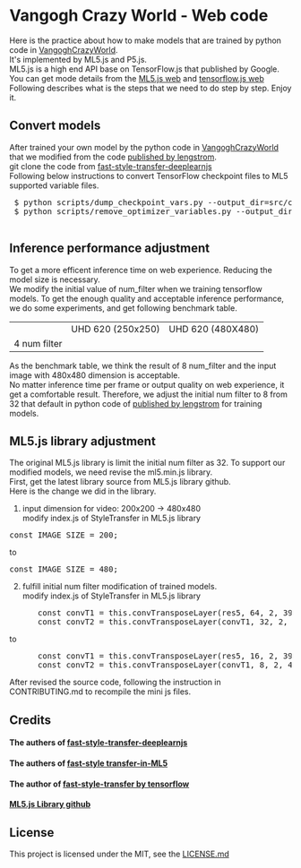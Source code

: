 # Vangogh Crazy World - Web code

Here is the practice about how to make models that are trained by python code in <a href="https://github.com/acerwebai/VangoghCrazyWorld"> VangoghCrazyWorld</a>.<br/>
It's implemented by ML5.js and P5.js. <br/>
ML5.js is a high end API base on TensorFlow.js that published by Google.
You can get mode details from the <a href="https://ml5js.org/">ML5.js web</a> and <a href="https://www.tensorflow.org/js/">tensorflow.js web </a>
<br/>
Following describes what is the steps that we need to do step by step. Enjoy it.

## Convert models
 After trained your own model by the python code in <a href="https://github.com/acerwebai/VangoghCrazyWorld"> VangoghCrazyWorld</a> that we modified from the code <a href="https://github.com/lengstrom/fast-style-transfer"> published by lengstrom</a>.<br/>
 git clone the code from <a href="https://github.com/reiinakano/fast-style-transfer-deeplearnjs"> fast-style-transfer-deeplearnjs</a><br/>
 Following below instructions to convert TensorFlow checkpoint files to ML5 supported variable files.
 <pre>
 $ python scripts/dump_checkpoint_vars.py --output_dir=src/ckpts/my-new-style --checkpoint_file=/path/to/model.ckpt
 $ python scripts/remove_optimizer_variables.py --output_dir=src/ckpts/my-new-style
 </pre>
 
## Inference performance adjustment
To get a more efficent inference time on web experience. Reducing the model size is necessary. <br/>
We modify the initial value of num_filter when we training tensorflow models. To get the enough quality and acceptable inference performance, we do some experiments, and get following benchmark table.
<table>
 <tr>
  <td></td><td>UHD 620 (250x250) </td><td>UHD 620 (480X480)</td></tr>
 <tr><td> 4 num filter</td><td></td><td></td>
 </tr>
 </table>
As the benchmark table, we think the result of 8 num_filter and the input image with 480x480 dimension is acceptable. <br/>
No matter inference time per frame or output quality on web experience, it get a comfortable result.
Therefore, we adjust the initial num filter to 8 from 32 that default in python code of <a href="https://github.com/lengstrom/fast-style-transfer"> published by lengstrom</a> for training models.
<br/>

## ML5.js library adjustment
The original ML5.js library is limit the initial num filter as 32. To support our modified models, we need revise the ml5.min.js library.<br/>
First, get the latest library source from ML5.js library github.<br/>
Here is the change we did in the library.<br/>
1. input dimension for video: 200x200 -> 480x480<br/>
modify index.js of StyleTransfer in ML5.js library
<pre>
const IMAGE_SIZE = 200;
</pre>
to 
<pre>
const IMAGE_SIZE = 480;
</pre>
2. fulfill initial num filter modification of trained models.<br/>
modify index.js of StyleTransfer in ML5.js library
<pre>
      const convT1 = this.convTransposeLayer(res5, 64, 2, 39);
      const convT2 = this.convTransposeLayer(convT1, 32, 2, 42);
</pre>
to
<pre>
      const convT1 = this.convTransposeLayer(res5, 16, 2, 39);
      const convT2 = this.convTransposeLayer(convT1, 8, 2, 42);
</pre>
After revised the source code, following the instruction in  CONTRIBUTING.md to recompile the mini js files.

## Credits 
#### The authers of <a href="https://github.com/reiinakano/fast-style-transfer-deeplearnjs"> fast-style-transfer-deeplearnjs</a>
#### The authers of <a href="https://github.com/yining1023/fast_style_transfer_in_ML5/"> fast-style transfer-in-ML5</a>
#### The author of <a href="https://github.com/lengstrom/fast-style-transfer"> fast-style-transfer by tensorflow</a>
#### <a href="https://github.com/ml5js/ml5-library"> ML5.js Library github</a>

## License

This project is licensed under the MIT, see the [LICENSE.md](LICENSE)

